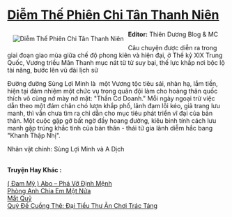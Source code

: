 <a href="https://utruyen.com/diem-the-phien-chi-tan-thanh-nien/17700/" title="Diễm Thế Phiên Chi Tân Thanh Niên"><h1>Diễm Thế Phiên Chi Tân Thanh Niên</h1></a><div style="display:table"><img align="right" style="float: left; padding: 10px;" src="https://utruyen.com/images/story/200x260/diem-the-phien-chi-tan-thanh-nien.jpg" alt="Diễm Thế Phiên Chi Tân Thanh Niên"><b>Editor:</b> Thiên Dương Blog & MC<p></p>Câu chuyện được diễn ra trong giai đoạn giao mùa giữa chế độ phong kiên và hiện đại, ở Thế kỷ XIX Trung Quốc, Vương triều Mãn Thanh mục nát từ từ suy bại, thế lực khắp nơi bộc lộ tài năng, bước lên vũ đài lịch sử <p></p>Đường đường Sùng Lợi Minh là  một Vương tộc tiêu sái, nhàn hạ, lắm tiền, hiện tại đảm nhiệm một chức vụ trong quân đội làm cho hoàng thân quốc thích vô cùng nở mày nở mặt: "Thần Cơ Doanh." Mỗi ngày ngoại trừ việc dẫn theo một đám chân chó lượn khắp phố, lãnh đạm lôi kéo, giả trang lưu manh, thì vẫn chưa tìm ra chỉ dẫn cho mục tiêu phát triển vĩ đại của bản thân. Một cuộc gặp gỡ bất ngờ đầy hoang đường, kiêu binh tính cách lưu manh gặp trúng khắc tinh của bản thân - thái tử gia lãnh diễm hắc bang "Khanh Thập Nhị".<p></p>Nhân vật chính: Sùng Lợi Minh và A Dịch</div><p><br><b>Truyện Hay Khác :</b></p><a href="https://utruyen.com/dam-my-abo-pha-vo-dinh-menh/24894/" alt="( Đam Mỹ ) Abo – Phá Vỡ Định Mệnh">( Đam Mỹ ) Abo – Phá Vỡ Định Mệnh</a><br/><a href="https://www.flickr.com/photos/183745219@N08/49530580337/" alt="Phòng Anh Chia Em Một Nửa">Phòng Anh Chia Em Một Nửa</a><br/><a href="https://github.com/quanluxury/dammy/tree/master/truyenhay/24960/" alt="Mắt Quỷ">Mắt Quỷ</a><br/><a href="https://github.com/quanluxury/truyenhot/tree/master/truyenhay/17386/" alt="Quỷ Đế Cuồng Thê: Đại Tiểu Thư Ăn Chơi Trác Táng">Quỷ Đế Cuồng Thê: Đại Tiểu Thư Ăn Chơi Trác Táng</a><br/>